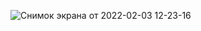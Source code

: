 ![Снимок экрана от 2022-02-03 12-23-16](https://user-images.githubusercontent.com/90381005/152324483-aa5ff8dd-af1a-4658-bf64-e748d2fa2d8a.png)
